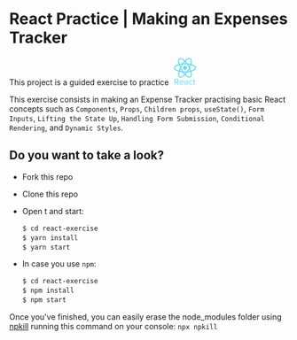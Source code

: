 # React Practice | Making an Expenses Tracker

This project is a guided exercise to practice <a href="https://reactjs.org/" target="_blank" rel="noreferrer"> <img src="https://raw.githubusercontent.com/devicons/devicon/master/icons/react/react-original-wordmark.svg" alt="react" width="50" height="50"/> </a>

This exercise consists in making an Expense Tracker practising basic React concepts such as `Components`, `Props`, `Children props`, `useState()`, `Form Inputs`, `Lifting the State Up`, `Handling Form Submission`, `Conditional Rendering`, and `Dynamic Styles`.

## Do you want to take a look?

- Fork this repo

- Clone this repo

- Open t and start:

  ```bash
  $ cd react-exercise
  $ yarn install
  $ yarn start
  ```

- In case you use `npm`:

  ```bash
  $ cd react-exercise
  $ npm install
  $ npm start
  ```

Once you've finished, you can easily erase the node_modules folder using [npkill](https://npkill.js.org/) running this command on your console:
`npx npkill`
